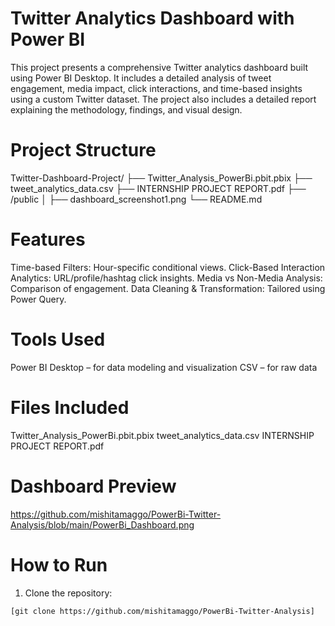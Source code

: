 # Twitter Analytics Dashboard with Power BI

This project presents a comprehensive Twitter analytics dashboard built using Power BI Desktop. It includes a detailed analysis of tweet engagement, media impact, click interactions, and time-based insights using a custom Twitter dataset. The project also includes a detailed report explaining the methodology, findings, and visual design.

# Project Structure

Twitter-Dashboard-Project/
├── Twitter_Analysis_PowerBi.pbit.pbix
├── tweet_analytics_data.csv
├── INTERNSHIP PROJECT REPORT.pdf
├── /public
│ ├── dashboard_screenshot1.png
└── README.md

# Features

Time-based Filters: Hour-specific conditional views.
Click-Based Interaction Analytics: URL/profile/hashtag click insights.
Media vs Non-Media Analysis: Comparison of engagement.
Data Cleaning & Transformation: Tailored using Power Query.

# Tools Used

Power BI Desktop – for data modeling and visualization
CSV – for raw data

# Files Included

Twitter_Analysis_PowerBi.pbit.pbix
tweet_analytics_data.csv
INTERNSHIP PROJECT REPORT.pdf

# Dashboard Preview

https://github.com/mishitamaggo/PowerBi-Twitter-Analysis/blob/main/PowerBi_Dashboard.png

# How to Run

1. Clone the repository:

```bash
[git clone https://github.com/mishitamaggo/PowerBi-Twitter-Analysis]
